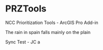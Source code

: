 # PRZTools
NCC Prioritization Tools - ArcGIS Pro Add-in

The rain in spain falls mainly on the plain

Sync Test - JC
a